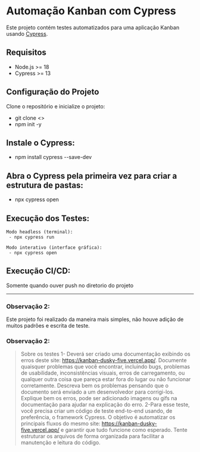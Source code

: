 # Automação Kanban com Cypress
Este projeto contém testes automatizados para uma aplicação Kanban usando [Cypress](https://www.cypress.io/).

## Requisitos
- Node.js >= 18
- Cypress >= 13

## Configuração do Projeto
Clone o repositório e inicialize o projeto:

- git clone <>
- npm init -y

## Instale o Cypress:
- npm install cypress --save-dev

## Abra o Cypress pela primeira vez para criar a estrutura de pastas:
- npx cypress open

## Execução dos Testes:
    Modo headless (terminal):
     - npx cypress run

    Modo interativo (interface gráfica):
     - npx cypress open

## Execução CI/CD:
Somente quando ouver push no diretorio do projeto

----------------------------------------------------------------------------------------------
### Observação 2:
Este projeto foi realizado da maneira mais simples, não houve adição de muitos padrões e escrita de teste.

### Observação 2:
> Sobre os testes
1- Deverá ser criado uma documentação exibindo os erros deste site:
https://kanban-dusky-five.vercel.app/. Documente quaisquer problemas que você encontrar,
incluindo bugs, problemas de usabilidade, inconsistências visuais, erros de carregamento, ou
qualquer outra coisa que pareça estar fora do lugar ou não funcionar corretamente. Descreva
bem os problemas pensando que o documento será enviado a um desenvolvedor para
corrigi-los. Explique bem os erros, pode ser adicionado imagens ou gifs na documentação para
ajudar na explicação do erro.
2-Para esse teste, você precisa criar um código de teste end-to-end usando, de preferência, o
framework Cypress. O objetivo é automatizar os principais fluxos do mesmo site:
https://kanban-dusky-five.vercel.app/ e garantir que tudo funcione como esperado. Tente
estruturar os arquivos de forma organizada para facilitar a manutenção e leitura do código.